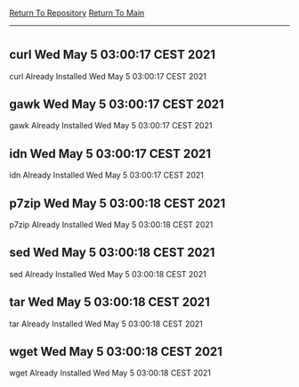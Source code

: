 [Return To Repository](https://github.com/bast69/piholeparser/)
[Return To Main](https://github.com/bast69/piholeparser/blob/master/RecentRunLogs/Mainlog.md)
____________________________________
# 
## curl Wed May  5 03:00:17 CEST 2021
curl Already Installed Wed May  5 03:00:17 CEST 2021
## gawk Wed May  5 03:00:17 CEST 2021
gawk Already Installed Wed May  5 03:00:17 CEST 2021
## idn Wed May  5 03:00:17 CEST 2021
idn Already Installed Wed May  5 03:00:17 CEST 2021
## p7zip Wed May  5 03:00:18 CEST 2021
p7zip Already Installed Wed May  5 03:00:18 CEST 2021
## sed Wed May  5 03:00:18 CEST 2021
sed Already Installed Wed May  5 03:00:18 CEST 2021
## tar Wed May  5 03:00:18 CEST 2021
tar Already Installed Wed May  5 03:00:18 CEST 2021
## wget Wed May  5 03:00:18 CEST 2021
wget Already Installed Wed May  5 03:00:18 CEST 2021
